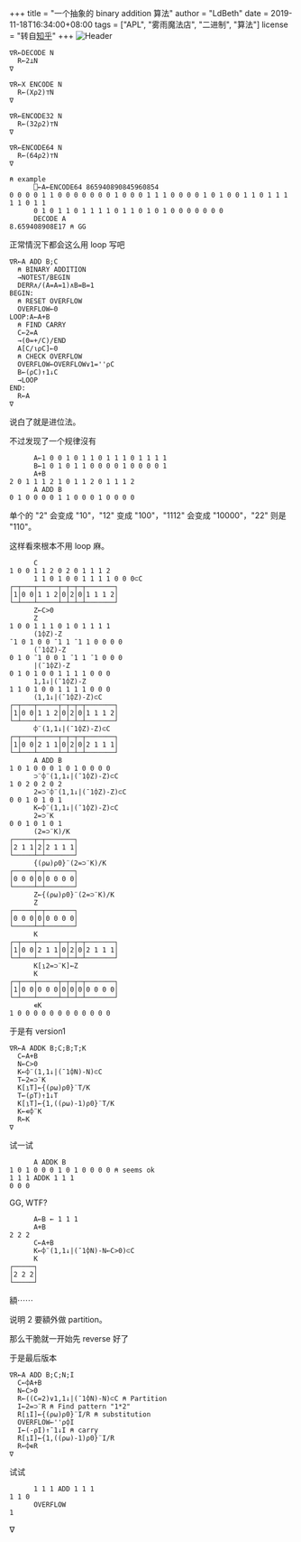 +++
title = "一个抽象的 binary addition 算法"
author = "LdBeth"
date = 2019-11-18T16:34:00+08:00
tags = ["APL", "雾雨魔法店", "二进制", "算法"]
license = "转自[知乎](https://zhuanlan.zhihu.com/p/92381693)"
+++
![Header](v2-ab78974f11ac5d246038b7f47a3f1c15_1440w.image.png)

````apl
∇R←DECODE N
  R←2⊥N
∇

∇R←X ENCODE N
  R←(X⍴2)⊤N
∇

∇R←ENCODE32 N
  R←(32⍴2)⊤N
∇

∇R←ENCODE64 N
  R←(64⍴2)⊤N
∇

⍝ example
      ⎕←A←ENCODE64 865940890845960854
0 0 0 0 1 1 0 0 0 0 0 0 0 1 0 0 0 1 1 1 0 0 0 0 1 0 1 0 0 1 1 0 1 1 1 1 1 0 1 1
      0 1 0 1 1 0 1 1 1 1 0 1 1 0 1 0 1 0 0 0 0 0 0 0
      DECODE A
8.659408908E17 ⍝ GG
````

正常情況下都会这么用 loop 写吧

````apl
∇R←A ADD B;C
  ⍝ BINARY ADDITION
  →NOTEST/BEGIN
  DERR∧/(A=A=1)∧B=B=1
BEGIN:
  ⍝ RESET OVERFLOW
  OVERFLOW←0
LOOP:A←A+B
  ⍝ FIND CARRY
  C←2=A
  →(0=+/C)/END
  A[C/⍳⍴C]←0
  ⍝ CHECK OVERFLOW
  OVERFLOW←OVERFLOW∨1=''⍴C
  B←(⍴C)↑1↓C
  →LOOP
END:
  R←A
∇
````

说白了就是进位法。

不过发现了一个规律沒有

````apl
      A←1 0 0 1 0 1 1 0 1 1 1 0 1 1 1 1
      B←1 0 1 0 1 1 0 0 0 0 1 0 0 0 0 1
      A+B
2 0 1 1 1 2 1 0 1 1 2 0 1 1 1 2
      A ADD B
0 1 0 0 0 0 1 1 0 0 0 1 0 0 0 0
````

单个的 "2" 会变成 "10"，"12" 变成 "100"，"1112" 会变成 "10000"，"22" 则是 "110"。

这样看來根本不用 loop 麻。

````apl
      C
1 0 0 1 1 2 0 2 0 1 1 1 2
      1 1 0 1 0 0 1 1 1 1 0 0 0⊂C
┌─┬───┬─────┬─┬─┬─┬───────┐
│1│0 0│1 1 2│0│2│0│1 1 1 2│
└─┴───┴─────┴─┴─┴─┴───────┘
      Z←C>0
      Z
1 0 0 1 1 1 0 1 0 1 1 1 1
      (1⌽Z)-Z
¯1 0 1 0 0 ¯1 1 ¯1 1 0 0 0 0
      (¯1⌽Z)-Z
0 1 0 ¯1 0 0 1 ¯1 1 ¯1 0 0 0
      |(¯1⌽Z)-Z
0 1 0 1 0 0 1 1 1 1 0 0 0
      1,1↓|(¯1⌽Z)-Z
1 1 0 1 0 0 1 1 1 1 0 0 0
      (1,1↓|(¯1⌽Z)-Z)⊂C
┌─┬───┬─────┬─┬─┬─┬───────┐
│1│0 0│1 1 2│0│2│0│1 1 1 2│
└─┴───┴─────┴─┴─┴─┴───────┘
      ⌽¨(1,1↓|(¯1⌽Z)-Z)⊂C
┌─┬───┬─────┬─┬─┬─┬───────┐
│1│0 0│2 1 1│0│2│0│2 1 1 1│
└─┴───┴─────┴─┴─┴─┴───────┘
      A ADD B
1 0 1 0 0 0 1 0 1 0 0 0 0
      ⊃¨⌽¨(1,1↓|(¯1⌽Z)-Z)⊂C
1 0 2 0 2 0 2
      2=⊃¨⌽¨(1,1↓|(¯1⌽Z)-Z)⊂C
0 0 1 0 1 0 1
      K←⌽¨(1,1↓|(¯1⌽Z)-Z)⊂C
      2=⊃¨K
0 0 1 0 1 0 1
      (2=⊃¨K)/K
┌─────┬─┬───────┐
│2 1 1│2│2 1 1 1│
└─────┴─┴───────┘
      {(⍴⍵)⍴0}¨(2=⊃¨K)/K
┌─────┬─┬───────┐
│0 0 0│0│0 0 0 0│
└─────┴─┴───────┘
      Z←{(⍴⍵)⍴0}¨(2=⊃¨K)/K
      Z
┌─────┬─┬───────┐
│0 0 0│0│0 0 0 0│
└─────┴─┴───────┘
      K
┌─┬───┬─────┬─┬─┬─┬───────┐
│1│0 0│2 1 1│0│2│0│2 1 1 1│
└─┴───┴─────┴─┴─┴─┴───────┘
      K[⍸2=⊃¨K]←Z
      K
┌─┬───┬─────┬─┬─┬─┬───────┐
│1│0 0│0 0 0│0│0│0│0 0 0 0│
└─┴───┴─────┴─┴─┴─┴───────┘
      ∊K
1 0 0 0 0 0 0 0 0 0 0 0 0
````

于是有 version1

````apl
∇R←A ADDK B;C;B;T;K
  C←A+B
  N←C>0
  K←⌽¨(1,1↓|(¯1⌽N)-N)⊂C
  T←2=⊃¨K
  K[⍸T]←{(⍴⍵)⍴0}¨T/K
  T←(⍴T)↑1↓T
  K[⍸T]←{1,((⍴⍵)-1)⍴0}¨T/K
  K←∊⌽¨K
  R←K
∇
````

试一试

````apl
      A ADDK B
1 0 1 0 0 0 1 0 1 0 0 0 0 ⍝ seems ok
1 1 1 ADDK 1 1 1      
0 0 0
````

GG, WTF?

````apl
      A←B ← 1 1 1
      A+B
2 2 2
      C←A+B
      K←⌽¨(1,1↓|(¯1⌽N)-N←C>0)⊂C
      K
┌─────┐
│2 2 2│
└─────┘
````

額⋯⋯

说明 2 要額外做 partition。

那么干脆就一开始先 reverse 好了

于是最后版本 

````apl
∇R←A ADD B;C;N;I
  C←⌽A+B
  N←C>0
  R←((C=2)∨1,1↓|(¯1⌽N)-N)⊂C ⍝ Partition
  I←2=⊃¨R ⍝ Find pattern "1*2"
  R[⍸I]←{(⍴⍵)⍴0}¨I/R ⍝ substitution
  OVERFLOW←''⍴⌽I
  I←(-⍴I)↑¯1↓I ⍝ carry
  R[⍸I]←{1,((⍴⍵)-1)⍴0}¨I/R
  R←⌽∊R
∇
````

试试

````apl
      1 1 1 ADD 1 1 1
1 1 0
      OVERFLOW
1
````

∇
